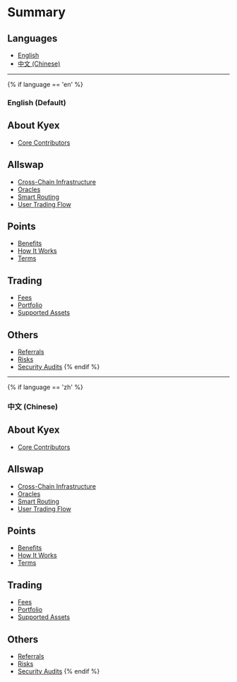 # Summary

## Languages
- [English](/en/)
- [中文 (Chinese)](/zh/)

---

{% if language == 'en' %}
### English (Default)
## About Kyex
- [Core Contributors](en/about-kyex/core-contributors.md)

## Allswap
- [Cross-Chain Infrastructure](en/allswap/cross-chain-infrastructure.md)
- [Oracles](en/allswap/oracles.md)
- [Smart Routing](en/allswap/smart-routing.md)
- [User Trading Flow](en/allswap/user-trading-flow.md)

## Points
- [Benefits](en/points/benefits.md)
- [How It Works](en/points/how-it-works.md)
- [Terms](en/points/terms.md)

## Trading
- [Fees](en/trading/fees.md)
- [Portfolio](en/trading/portfolio.md)
- [Supported Assets](en/trading/supported-assets.md)

## Others
- [Referrals](en/referrals.md)
- [Risks](en/risks.md)
- [Security Audits](en/security-audits.md)
{% endif %}

---

{% if language == 'zh' %}
### 中文 (Chinese)
## About Kyex
- [Core Contributors](zh/about-kyex/core-contributors.md)

## Allswap
- [Cross-Chain Infrastructure](zh/allswap/cross-chain-infrastructure.md)
- [Oracles](zh/allswap/oracles.md)
- [Smart Routing](zh/allswap/smart-routing.md)
- [User Trading Flow](zh/allswap/user-trading-flow.md)

## Points
- [Benefits](zh/points/benefits.md)
- [How It Works](zh/points/how-it-works.md)
- [Terms](zh/points/terms.md)

## Trading
- [Fees](zh/trading/fees.md)
- [Portfolio](zh/trading/portfolio.md)
- [Supported Assets](zh/trading/supported-assets.md)

## Others
- [Referrals](zh/referrals.md)
- [Risks](zh/risks.md)
- [Security Audits](zh/security-audits.md)
{% endif %}

